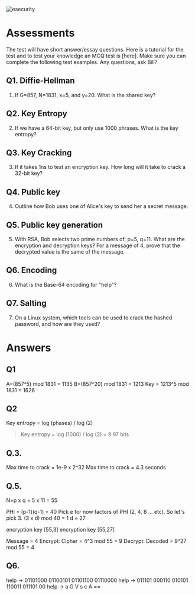 ![esecurity](https://raw.githubusercontent.com/billbuchanan/esecurity/master/z_associated/esecurity_graphics.jpg)

# Assessments
The test will have short answer/essay questions. Here is a tutorial for the test and to test your knowledge an MCQ test is [here]. Make sure you can complete the following test examples. Any questions, ask Bill?

## Q1. Diffie-Hellman

1. If G=857, N=1831, x=5, and y=20. What is the shared key?

## Q2. Key Entropy

2. If we have a 64-bit key, but only use 1000 phrases. What is the key entropy?

## Q3. Key Cracking

3. If it takes 1ns to test an encryption key. How long will it take to crack a 32-bit key?

## Q4. Public key

4. Outline how Bob uses one of Alice's key to send her a secret message.

## Q5. Public key generation

5. With RSA, Bob selects two prime numbers of: p=5, q=11. What are the encryption and decryption keys? For a message of 4, prove that the decrypted value is the same of the message.

## Q6. Encoding

6. What is the Base-64 encoding for "help"?

## Q7. Salting

7. On a Linux system, which tools can be used to crack the hashed password, and how are they used?

# Answers
## Q1

A=(857^5) mod 1831 = 1135
B=(857^20) mod 1831 = 1213
Key = 1213^5 mod 1831 = 1626

## Q2

Key entropy = log (phases) / log (2) 
>Key entropy = log (1000) / log (2) = 9.97 bits

## Q.3.

Max time to crack = 1e-9 x 2^32
Max time to crack = 4.3 seconds

## Q.5.

N=p x q = 5 x 11 = 55

PHI = (p-1)(q-1) = 40
Pick e for now factors of PHI (2, 4, 8 ... etc). So let's pick 3.
(3 x d) mod 40 = 1
d = 27

encryption key [55,3]
encryption key [55,27]

Message = 4
Encrypt: Cipher = 4^3 mod 55 = 9
Decrypt: Decoded = 9^27 mod 55 = 4

## Q6.

help -> 01101000 01100101 01101100 01110000 
help -> 011101 000110 010101 110011 011101 00 
help ->  a     G        V      s      c    A  ==

